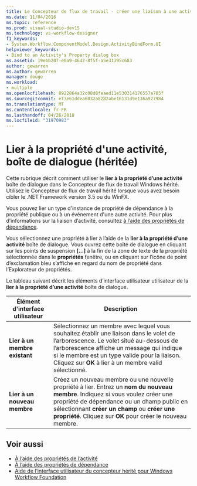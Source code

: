 ```yaml
---
title: Le Concepteur de flux de travail - créer une liaison à une activité&#39;boîte de dialogue propriété (hérité)
ms.date: 11/04/2016
ms.topic: reference
ms.prod: visual-studio-dev15
ms.technology: vs-workflow-designer
f1_keywords:
- System.Workflow.ComponentModel.Design.ActivityBindForm.UI
helpviewer_keywords:
- Bind to an Activity's Property dialog box
ms.assetid: 19ebb207-e0a9-4642-8f5f-a5e31395c683
author: gewarren
ms.author: gewarren
manager: douge
ms.workload:
- multiple
ms.openlocfilehash: 8922864a32c08d8feaed11e530314176557a785f
ms.sourcegitcommit: e13e61ddea6032a8282abe16131d9e136a927984
ms.translationtype: MT
ms.contentlocale: fr-FR
ms.lasthandoff: 04/26/2018
ms.locfileid: "31970983"
---
```

# <a name="bind-to-an-activitys-property-dialog-box-legacy"></a>Lier à la propriété d'une activité, boîte de dialogue (héritée)

Cette rubrique décrit comment utiliser le **lier à la propriété d’une activité** boîte de dialogue dans le Concepteur de flux de travail Windows hérité. Utilisez le Concepteur de flux de travail hérité lorsque vous avez besoin cibler le .NET Framework version 3.5 ou du WinFX.

 Vous pouvez lier un type d'instance de propriété de dépendance à la propriété publique ou à un événement d'une autre activité. Pour plus d’informations sur la liaison d’activité, consultez [à l’aide des propriétés de dépendance](http://go.microsoft.com/fwlink?LinkID=65007).

 Vous sélectionnez une propriété à lier à l’aide de la **lier à la propriété d’une activité** boîte de dialogue. Vous ouvrez cette boîte de dialogue en cliquant sur les points de suspension **[...]**  à la fin de la zone de texte de la propriété sélectionnée dans le **propriétés** fenêtre, ou en cliquant sur l’icône de point d’exclamation bleu s’affiche en regard du nom de propriété dans l’Explorateur de propriétés.

 Le tableau suivant décrit les éléments d’interface utilisateur utilisateur de la **lier à la propriété d’une activité** boîte de dialogue.

|Élément d'interface utilisateur|Description|
|----------------|-----------------|
|**Lier à un membre existant**|Sélectionnez un membre avec lequel vous souhaitez établir une liaison dans le volet de l’arborescence. Le volet situé au-dessous de l’arborescence affiche un message qui indique si le membre est un type valide pour la liaison. Cliquez sur **OK** à lier à un membre valid sélectionné.|
|**Lier à un nouveau membre**|Créez un nouveau membre ou une nouvelle propriété à lier. Entrez un **nom du nouveau membre**. Indiquez si vous voulez créer une propriété de dépendance ou un champ public en sélectionnant **créer un champ** ou **créer une propriété**. Cliquez sur **OK** pour créer le nouveau membre.|

## <a name="see-also"></a>Voir aussi

- [À l’aide des propriétés de l’activité](http://go.microsoft.com/fwlink?LinkID=65013)
- [À l’aide des propriétés de dépendance](http://go.microsoft.com/fwlink?LinkID=65007)
- [Aide de l’interface utilisateur du concepteur hérité pour Windows Workflow Foundation](../workflow-designer/legacy-designer-for-windows-workflow-foundation-ui-help.md)
